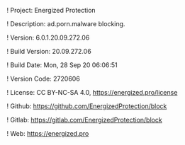 ! Project: Energized Protection

! Description: ad.porn.malware blocking.

! Version: 6.0.1.20.09.272.06

! Build Version: 20.09.272.06

! Build Date: Mon, 28 Sep 20 06:06:51

! Version Code: 2720606

! License: CC BY-NC-SA 4.0, https://energized.pro/license

! Github: https://github.com/EnergizedProtection/block

! Gitlab: https://gitlab.com/EnergizedProtection/block


! Web: https://energized.pro
